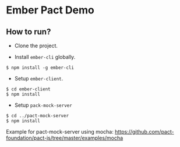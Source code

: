 # Ember Pact Demo

## How to run?

* Clone the project.

* Install `ember-cli` globally.

```
$ npm install -g ember-cli
```

* Setup `ember-client`.

```
$ cd ember-client
$ npm install 
```

* Setup `pack-mock-server`

```
$ cd ../pact-mock-server
$ npm install
``` 


Example for pact-mock-server using mocha: https://github.com/pact-foundation/pact-js/tree/master/examples/mocha


